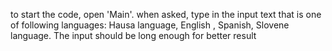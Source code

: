 to start the code, open 'Main'.
when asked, type in the input text that is one of following languages: Hausa language, English , Spanish, Slovene language.
The input should be long enough for better result

